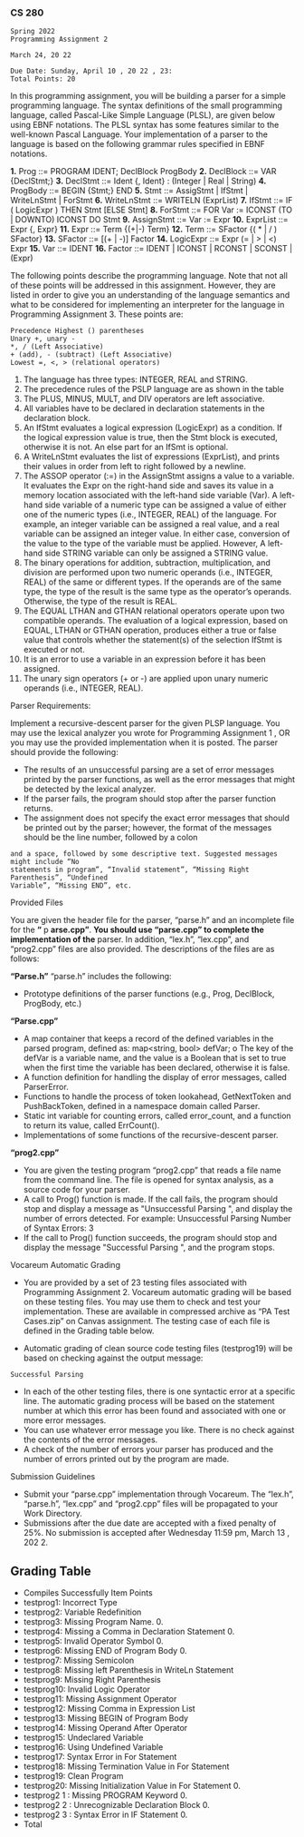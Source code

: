 ### CS 280

```
Spring 2022
Programming Assignment 2
```
```
March 24, 20 22
```
```
Due Date: Sunday, April 10 , 20 22 , 23:
Total Points: 20
```
In this programming assignment, you will be building a parser for a simple programming language.
The syntax definitions of the small programming language, called Pascal-Like Simple Language
(PLSL), are given below using EBNF notations. The PLSL syntax has some features similar to the
well-known Pascal Language. Your implementation of a parser to the language is based on the
following grammar rules specified in EBNF notations.

**1.** Prog ::= PROGRAM IDENT; DeclBlock ProgBody
**2.** DeclBlock ::= VAR {DeclStmt;}
**3.** DeclStmt ::= Ident {, Ident} : (Integer | Real | String)
**4.** ProgBody ::= BEGIN {Stmt;} END
**5.** Stmt ::= AssigStmt | IfStmt | WriteLnStmt | ForStmt
**6.** WriteLnStmt ::= WRITELN (ExprList)
**7.** IfStmt ::= IF ( LogicExpr ) THEN Stmt [ELSE Stmt]
**8.** ForStmt ::= FOR Var := ICONST (TO | DOWNTO) ICONST DO Stmt
**9.** AssignStmt ::= Var := Expr
**10.** ExprList ::= Expr {, Expr}
**11.** Expr ::= Term {(+|-) Term}
**12.** Term ::= SFactor {( * | / ) SFactor}
**13.** SFactor ::= [(+ | -)] Factor
**14.** LogicExpr ::= Expr (= | > | <) Expr
**15.** Var ::= IDENT
**16.** Factor ::= IDENT | ICONST | RCONST | SCONST | (Expr)

The following points describe the programming language. Note that not all of these points will be
addressed in this assignment. However, they are listed in order to give you an understanding of the
language semantics and what to be considered for implementing an interpreter for the language in
Programming Assignment 3. These points are:


```
Precedence Highest () parentheses
Unary +, unary -
*, / (Left Associative)
+ (add), - (subtract) (Left Associative)
Lowest =, <, > (relational operators)
```
1. The language has three types: INTEGER, REAL and STRING.
2. The precedence rules of the PSLP language are as shown in the table
3. The PLUS, MINUS, MULT, and DIV operators are left associative.
4. All variables have to be declared in declaration statements in the declaration block.
5. An IfStmt evaluates a logical expression (LogicExpr) as a condition. If the logical expression
    value is true, then the Stmt block is executed, otherwise it is not. An else part for an IfSmt is
    optional.
6. A WriteLnStmt evaluates the list of expressions (ExprList), and prints their values in order
    from left to right followed by a newline.
7. The ASSOP operator (:=) in the AssignStmt assigns a value to a variable. It evaluates the Expr
    on the right-hand side and saves its value in a memory location associated with the left-hand
    side variable (Var). A left-hand side variable of a numeric type can be assigned a value of
    either one of the numeric types (i.e., INTEGER, REAL) of the language. For example, an
    integer variable can be assigned a real value, and a real variable can be assigned an integer
    value. In either case, conversion of the value to the type of the variable must be applied.
    However, A left-hand side STRING variable can only be assigned a STRING value.
8. The binary operations for addition, subtraction, multiplication, and division are performed
    upon two numeric operands (i.e., INTEGER, REAL) of the same or different types. If the
    operands are of the same type, the type of the result is the same type as the operator’s operands.
    Otherwise, the type of the result is REAL.
9. The EQUAL LTHAN and GTHAN relational operators operate upon two compatible
    operands. The evaluation of a logical expression, based on EQUAL, LTHAN or GTHAN
    operation, produces either a true or false value that controls whether the statement(s) of the
    selection IfStmt is executed or not.
10. It is an error to use a variable in an expression before it has been assigned.
11. The unary sign operators (+ or -) are applied upon unary numeric operands (i.e., INTEGER,
    REAL).

Parser Requirements:

Implement a recursive-descent parser for the given PLSP language. You may use the lexical
analyzer you wrote for Programming Assignment 1 , OR you may use the provided implementation
when it is posted. The parser should provide the following:

- The results of an unsuccessful parsing are a set of error messages printed by the parser
    functions, as well as the error messages that might be detected by the lexical analyzer.
- If the parser fails, the program should stop after the parser function returns.
- The assignment does not specify the exact error messages that should be printed out by the
    parser; however, the format of the messages should be the line number, followed by a colon


```
and a space, followed by some descriptive text. Suggested messages might include “No
statements in program”, “Invalid statement”, “Missing Right Parenthesis”, “Undefined
Variable”, “Missing END”, etc.
```
Provided Files

You are given the header file for the parser, “parse.h” and an incomplete file for the **“** p **arse.cpp”**.
**You should use “parse.cpp” to complete the implementation of the** parser. In addition, “lex.h”,
“lex.cpp”, and “prog2.cpp” files are also provided. The descriptions of the files are as follows:

**“Parse.h”**
“parse.h” includes the following:

- Prototype definitions of the parser functions (e.g., Prog, DeclBlock, ProgBody, etc.)

**“Parse.cpp”**

- A map container that keeps a record of the defined variables in the parsed program, defined
    as: map<string, bool> defVar;
    o The key of the defVar is a variable name, and the value is a Boolean that is set to true
       when the first time the variable has been declared, otherwise it is false.
- A function definition for handling the display of error messages, called ParserError.
- Functions to handle the process of token lookahead, GetNextToken and PushBackToken,
    defined in a namespace domain called Parser.
- Static int variable for counting errors, called error_count, and a function to return its
    value, called ErrCount().
- Implementations of some functions of the recursive-descent parser.

**“prog2.cpp”**

- You are given the testing program “prog2.cpp” that reads a file name from the command
    line. The file is opened for syntax analysis, as a source code for your parser.
- A call to Prog() function is made. If the call fails, the program should stop and display a
    message as "Unsuccessful Parsing ", and display the number of errors detected. For
    example:
    Unsuccessful Parsing
    Number of Syntax Errors: 3
- If the call to Prog() function succeeds, the program should stop and display the message
    "Successful Parsing ", and the program stops.

Vocareum Automatic Grading

- You are provided by a set of 23 testing files associated with Programming Assignment 2.
    Vocareum automatic grading will be based on these testing files. You may use them to
    check and test your implementation. These are available in compressed archive as “PA
    Test Cases.zip” on Canvas assignment. The testing case of each file is defined in the
    Grading table below.


- Automatic grading of clean source code testing files (testprog19) will be based on checking
    against the output message:

```
Successful Parsing
```
- In each of the other testing files, there is one syntactic error at a specific line. The automatic
    grading process will be based on the statement number at which this error has been found
    and associated with one or more error messages.
- You can use whatever error message you like. There is no check against the contents of the
    error messages.
- A check of the number of errors your parser has produced and the number of errors printed
    out by the program are made.

Submission Guidelines

- Submit your “parse.cpp” implementation through Vocareum. The “lex.h”, “parse.h”,
    “lex.cpp” and “prog2.cpp” files will be propagated to your Work Directory.
- Submissions after the due date are accepted with a fixed penalty of 25%. No submission
    is accepted after Wednesday 11:59 pm, March 13 , 202 2.


## Grading Table

- Compiles Successfully Item Points
- testprog1: Incorrect Type
- testprog2: Variable Redefinition
- testprog3: Missing Program Name. 0.
- testprog4: Missing a Comma in Declaration Statement 0.
- testprog5: Invalid Operator Symbol 0.
- testprog6: Missing END of Program Body 0.
- testprog7: Missing Semicolon
- testprog8: Missing left Parenthesis in WriteLn Statement
- testprog9: Missing Right Parenthesis
- testprog10: Invalid Logic Operator
- testprog11: Missing Assignment Operator
- testprog12: Missing Comma in Expression List
- testprog13: Missing BEGIN of Program Body
- testprog14: Missing Operand After Operator
- testprog15: Undeclared Variable
- testprog16: Using Undefined Variable
- testprog17: Syntax Error in For Statement
- testprog18: Missing Termination Value in For Statement
- testprog19: Clean Program
- testprog20: Missing Initialization Value in For Statement 0.
- testprog2 1 : Missing PROGRAM Keyword 0.
- testprog2 2 : Unrecognizable Declaration Block 0.
- testprog2 3 : Syntax Error in IF Statement 0.
- Total


